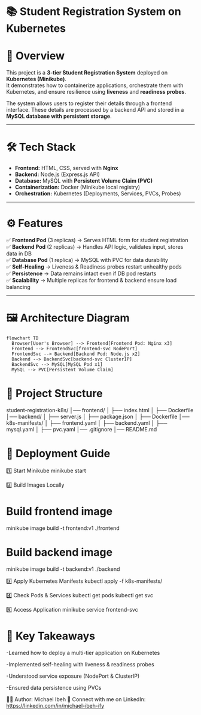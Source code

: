 # 📚 Student Registration System on Kubernetes

# 📌 Overview
This project is a **3-tier Student Registration System** deployed on **Kubernetes (Minikube)**.  
It demonstrates how to containerize applications, orchestrate them with Kubernetes, and ensure resilience using **liveness** and **readiness probes**.

The system allows users to register their details through a frontend interface. These details are processed by a backend API and stored in a **MySQL database with persistent storage**.

---

# 🛠️ Tech Stack
- **Frontend:** HTML, CSS, served with **Nginx**
- **Backend:** Node.js (Express.js API)
- **Database:** MySQL with **Persistent Volume Claim (PVC)**
- **Containerization:** Docker (Minikube local registry)
- **Orchestration:** Kubernetes (Deployments, Services, PVCs, Probes)

---

# ⚙️ Features
✅ **Frontend Pod** (3 replicas) → Serves HTML form for student registration  
✅ **Backend Pod** (2 replicas) → Handles API logic, validates input, stores data in DB  
✅ **Database Pod** (1 replica) → MySQL with PVC for data durability  
✅ **Self-Healing** → Liveness & Readiness probes restart unhealthy pods  
✅ **Persistence** → Data remains intact even if DB pod restarts  
✅ **Scalability** → Multiple replicas for frontend & backend ensure load balancing  

---

# 🖼️ Architecture Diagram
```mermaid
flowchart TD
  Browser[User's Browser] --> Frontend[Frontend Pod: Nginx x3]
  Frontend --> FrontendSvc[frontend-svc NodePort]
  FrontendSvc --> Backend[Backend Pod: Node.js x2]
  Backend --> BackendSvc[backend-svc ClusterIP]
  BackendSvc --> MySQL[MySQL Pod x1]
  MySQL --> PVC[Persistent Volume Claim]
```

# 📂 Project Structure
student-registration-k8s/
│── frontend/
│   ├── index.html
│   ├── Dockerfile
│── backend/
│   ├── server.js
│   ├── package.json
│   ├── Dockerfile
│── k8s-manifests/
│   ├── frontend.yaml
│   ├── backend.yaml
│   ├── mysql.yaml
│   ├── pvc.yaml
│── .gitignore
│── README.md


# 🚀 Deployment Guide
1️⃣ Start Minikube
minikube start

2️⃣ Build Images Locally
 # Build frontend image
minikube image build -t frontend:v1 ./frontend
 # Build backend image
minikube image build -t backend:v1 ./backend

3️⃣ Apply Kubernetes Manifests
kubectl apply -f k8s-manifests/

4️⃣ Check Pods & Services
kubectl get pods
kubectl get svc

5️⃣ Access Application
minikube service frontend-svc

# 📢 Key Takeaways

-Learned how to deploy a multi-tier application on Kubernetes

-Implemented self-healing with liveness & readiness probes

-Understood service exposure (NodePort & ClusterIP)

-Ensured data persistence using PVCs

👨‍💻 Author: Michael Ibeh
🔗 Connect with me on LinkedIn: https://linkedin.com/in/michael-ibeh-ify